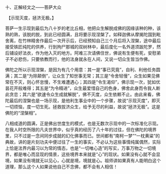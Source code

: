 十、正解经文之——菩萨大众

​    【示现灭度，拯济无极。】

​     菩萨一生示现到最后为八十岁的老比丘相，他把众生解脱成佛的因缘该种的种，该熟的熟，该脱的脱，到此已经圆满，且将要示现涅槃了。如释迦佛从摩揭陀国到毗舍离，在竹林精舍作最后一次开示后，已经预知自己三个月后将入涅槃，途中最后接受铁匠纯陀的供养，行到拘尸那城的双树林中，最后度化一名外道须跋陀罗，然后铺设好法衣，作为他入灭的地方。阿难三次请佛住世，佛说有生便有死，安慰弟子不必悲伤，只要依教而行，他的法身就永在人间，又说一切众生皆当作佛。

​     佛陀之所以示现涅槃，是因为有几个用意：其一是“事已究竟”，自利、利他任务圆满；其二是“为除颠倒”，让众生了知世事无常；其三是“令舍轻慢”，众生如果见佛常在不灭，则心怀怠慢，不生难遭遇心；其四是“令生渴仰”，佛示现一次，犹如优昙花开般难得；其五是“为令精进”，众生最爱惜自己的色身，佛舍此身而令我人断此贪恋；其六是“欲速令众生成就解脱”，佛不灭度，众生依赖不止。由此来看，佛陀最后的涅槃也是一场示现，是他利生事业中的一个步骤，故说“示现灭度”，即灭一切烦恼，度一切生死。拯救拔济众生，给予无尽的利益，故说“拯济无极”。这是佛陀的“涅槃相”。

​     八相成道的圆满，正是佛出世度生的模式，也是无数次示现中的一次标准化示现。在我人时空所限的凡夫世界中，似乎真的经历了八十年的过往，但在佛陀的境界里，只不过是一念间同步成就的幻化佛事而已。世间都有“南柯一梦”“一枕黄粱”的典故，讲的是片刻功夫中便过往了一生的事实，不必认为这些事情纯属偶然，实际上恰是法界内最习以为常的情态，也是“一切唯心造”的写实，万事万物之一切境界，都是唯心而显现的情景，这些境界本来就是“心”的现状。如果没有心就不会显境，如果没有境就无以见心，心就是境，境就是心。祖师讲如果真有人能明白这个道理，那么这个人如果说他自己不念佛，都不会有人相信！